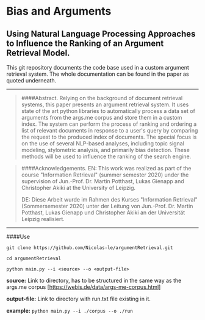 Bias and Arguments
===
## Using Natural Language Processing Approaches to Influence the Ranking of an Argument Retrieval Model.

This git repository documents the code base used in a custom argument retrieval system. The whole documentation can be found in the paper as quoted underneath.
___
>####Abstract.
>Relying on the background of document retrieval systems, this paper presents an argument retrieval system. It uses state of the art python libraries to automatically process a data set of arguments from the args.me corpus and store them in a custom index. The system can perform the process of ranking and ordering a list of relevant documents in response to a user's query by comparing the request to the produced index of documents. The special focus is on the use of several NLP-based analyses, including topic signal modeling, stylometric analysis, and primarily bias detection. These methods will be used to influence the ranking of the search engine.

>####Acknowledgements.
>EN: This work was realized as part of the course "Information Retrieval" (summer semester 2020) under the supervision of Jun.-Prof. Dr. Martin Potthast, Lukas Gienapp and Christopher Akiki at the University of Leipzig.
>
>DE: Diese Arbeit wurde im Rahmen des Kurses "Information Retrieval" (Sommersemester 2020) unter der Leitung von Jun.-Prof. Dr. Martin Potthast, Lukas Gienapp und Christopher Akiki an der Universität Leipzig realisiert.
___

####Use

`git clone https://github.com/Nicolas-le/argumentRetrieval.git`

`cd argumentRetrieval`

`python main.py --i <source> --o <output-file>`

**source:** Link to directory, has to be structured in the same way as the args.me corpus [https://webis.de/data/args-me-corpus.html]

**output-file:** Link to directory with run.txt file existing in it.

**example:** `python main.py --i ./corpus --o ./run`